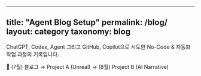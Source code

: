 ----
title: "Agent Blog Setup"
permalink: /blog/
layout: category
taxonomy: blog
---

ChatGPT, Codex, Agent 그리고 GitHub, Copilot으로 시도한 No-Code & 자동화 작업 과정의 기록입니다.

📆 (7월) 블로그 → Project A (Unreal) → (8월) Project B (AI Narrative)
